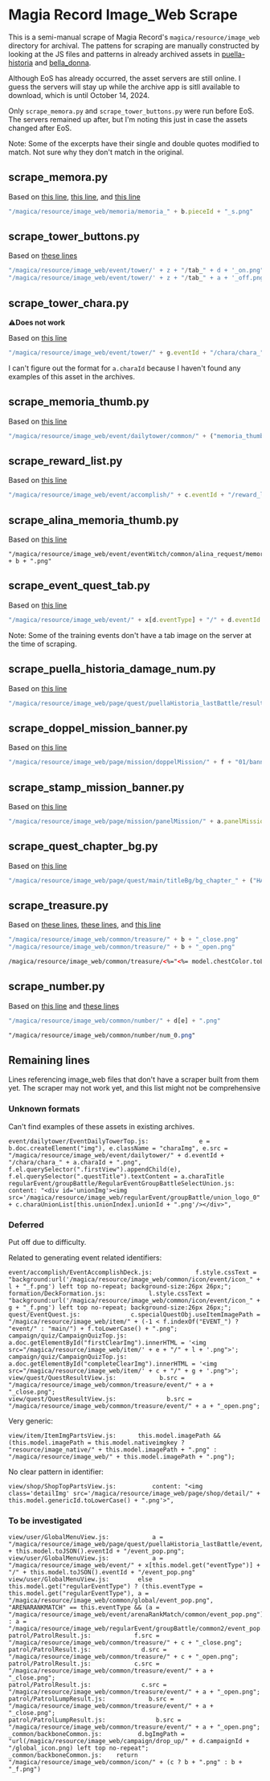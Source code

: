 # Magia Record Image_Web Scrape

This is a semi-manual scrape of Magia Record's `magica/resource/image_web` directory for archival. The pattens for scraping are manually constructed by looking at the JS files and patterns in already archived assets in [puella-historia](https://gitlab.com/puella-care/puella-historia) and [bella_donna](https://github.com/LiviaMedeiros/bella_donna).

Although EoS has already occurred, the asset servers are still online. I guess the servers will stay up while the archive app is sitll available to download, which is until October 14, 2024.

Only `scrape_memora.py` and `scrape_tower_buttons.py` were run before EoS. The servers remained up after, but I'm noting this just in case the assets changed after EoS.

Note: Some of the excerpts have their single and double quotes modified to match. Not sure why they don't match in the original.

## scrape_memora.py

Based on [this line](https://github.com/LiviaMedeiros/bella_donna/blob/a5809ede9c8a62442049e96865e8d2b9242033de/magica/js/view/memoria/MemoriaComposeTopUseMaterialView.js#L72), [this line](https://github.com/LiviaMedeiros/bella_donna/blob/a5809ede9c8a62442049e96865e8d2b9242033de/magica/js/event/EventWitch/parts/ExchangeMemoria.js#L47), and [this line](https://github.com/LiviaMedeiros/bella_donna/blob/a5809ede9c8a62442049e96865e8d2b9242033de/magica/js/view/gacha/GachaBtnView.js#L90)

```js
"/magica/resource/image_web/memoria/memoria_" + b.pieceId + "_s.png"
```

## scrape_tower_buttons.py

Based on [these lines](https://github.com/LiviaMedeiros/bella_donna/blob/a5809ede9c8a62442049e96865e8d2b9242033de/magica/js/event/tower/EventTowerTop.js#L160)

```js
"/magica/resource/image_web/event/tower/' + z + "/tab_" + d + '_on.png"
"/magica/resource/image_web/event/tower/' + z + "/tab_" + a + '_off.png"
```

## scrape_tower_chara.py

:warning:**Does not work**

Based on [this line](https://github.com/LiviaMedeiros/bella_donna/blob/a5809ede9c8a62442049e96865e8d2b9242033de/magica/js/event/tower/EventTowerTop.js#L266)

```js
"/magica/resource/image_web/event/tower/" + g.eventId + "/chara/chara_" + a.charaId + ".png"
```

I can't figure out the format for `a.charaId` because I haven't found any examples of this asset in the archives.

## scrape_memoria_thumb.py

Based on [this line](https://github.com/LiviaMedeiros/bella_donna/blob/a5809ede9c8a62442049e96865e8d2b9242033de/magica/js/event/dailytower/EventDailyTowerTop.js#L675C1-L675C298)

```js
"/magica/resource/image_web/event/dailytower/common/" + ("memoria_thumb_s" + a.pieceRank + "_" + ("SKILL" == a.pieceType ? 1 : 2)).toLowerCase() + ".png'";
```

## scrape_reward_list.py

Based on [this line](https://github.com/LiviaMedeiros/bella_donna/blob/a5809ede9c8a62442049e96865e8d2b9242033de/magica/js/event/accomplish/EventAccomplishTop.js#L99)

```js
"/magica/resource/image_web/event/accomplish/" + c.eventId + "/reward_list.png"
```

## scrape_alina_memoria_thumb.py

Based on [this line](https://github.com/LiviaMedeiros/bella_donna/blob/a5809ede9c8a62442049e96865e8d2b9242033de/magica/js/event/EventWitch/parts/ExchangeMemoria.js#L45)

```
"/magica/resource/image_web/event/eventWitch/common/alina_request/memoria_thumb_s4_" + b + ".png"
```

## scrape_event_quest_tab.py

Based on [this line](https://github.com/LiviaMedeiros/bella_donna/blob/a5809ede9c8a62442049e96865e8d2b9242033de/magica/js/quest/QuestUtil.js#L277)

```js
"/magica/resource/image_web/event/" + x[d.eventType] + "/" + d.eventId + "/tab_limited_quest_s.png"
```

Note: Some of the training events don't have a tab image on the server at the time of scraping.

## scrape_puella_historia_damage_num.py

Based on [this line](https://github.com/LiviaMedeiros/bella_donna/blob/a5809ede9c8a62442049e96865e8d2b9242033de/magica/js/quest/puellaHistoria/lastBattle/QuestResultMainBoss.js#L99C1-L99C298)

```js
"/magica/resource/image_web/page/quest/puellaHistoria_lastBattle/result/_number/b_num_" + Number(g) + ".png"
```

## scrape_doppel_mission_banner.py

Based on [this line](https://github.com/LiviaMedeiros/bella_donna/blob/a5809ede9c8a62442049e96865e8d2b9242033de/magica/js/view/mission/MissionTopView.js#L218)

```js
"/magica/resource/image_web/page/mission/doppelMission/" + f + "01/banner.png"
```

## scrape_stamp_mission_banner.py

Based on [this line](https://github.com/LiviaMedeiros/bella_donna/blob/a5809ede9c8a62442049e96865e8d2b9242033de/magica/js/view/mission/MissionTopView.js#L250)

```js
"/magica/resource/image_web/page/mission/panelMission/" + a.panelMissionList[d].id + "/banner.png"
```

## scrape_quest_chapter_bg.py

Based on [this line](https://github.com/LiviaMedeiros/bella_donna/blob/a5809ede9c8a62442049e96865e8d2b9242033de/magica/js/view/quest/QuestChapterListPartsView.js#L33C1-L33C221)

```js
"/magica/resource/image_web/page/quest/main/titleBg/bg_chapter_" + ("HARD" == b.mainQuestMode ? "challenge_" + this.model.chapterId : this.model.chapterId) + ".png"
```

## scrape_treasure.py

Based on [these lines](https://github.com/LiviaMedeiros/bella_donna/blob/a5809ede9c8a62442049e96865e8d2b9242033de/magica/js/view/quest/QuestResultView.js#L423), [these lines](https://github.com/LiviaMedeiros/bella_donna/blob/a5809ede9c8a62442049e96865e8d2b9242033de/magica/js/patrol/PatrolLumpResult.js#L132C69-L132C70), and [this line](https://github.com/LiviaMedeiros/bella_donna/blob/a5809ede9c8a62442049e96865e8d2b9242033de/magica/template/event/accomplish/EventAccomplishTop.html#L263)

```js
"/magica/resource/image_web/common/treasure/" + b + "_close.png"
"/magica/resource/image_web/common/treasure/" + b + "_open.png"
```
```html
/magica/resource/image_web/common/treasure/<%="<%= model.chestColor.toLowerCase() %\>"%>.png
```

## scrape_number.py
Based on [this line](https://github.com/LiviaMedeiros/bella_donna/blob/a5809ede9c8a62442049e96865e8d2b9242033de/magica/js/view/user/GlobalMenuView.js#L125C1-L125C88) and [these lines](https://github.com/LiviaMedeiros/bella_donna/blob/a5809ede9c8a62442049e96865e8d2b9242033de/magica/css/gacha/GachaResult.css#L1057C1-L1057C92)

```js
"/magica/resource/image_web/common/number/" + d[e] + ".png"
```
```css
"/magica/resource/image_web/common/number/num_0.png"
```

## Remaining lines
Lines referencing image_web files that don't have a scraper built from them yet. The scraper may not work yet, and this list might not be comprehensive

### Unknown formats
Can't find examples of these assets in existing archives.

```
event/dailytower/EventDailyTowerTop.js:              e = b.doc.createElement("img"), e.className = "charaImg", e.src = "/magica/resource/image_web/event/dailytower/" + d.eventId + "/chara/chara_" + a.charaId + ".png", f.el.querySelector(".firstView").appendChild(e), f.el.querySelector(".questTitle").textContent = a.charaTitle
regularEvent/groupBattle/RegularEventGroupBattleSelectUnion.js:        content: "<div id='unionImg'><img src='/magica/resource/image_web/regularEvent/groupBattle/union_logo_0" + c.charaUnionList[this.unionIndex].unionId + ".png'/></div>",
```

### Deferred

Put off due to difficulty.

Related to generating event related identifiers:
```
event/accomplish/EventAccomplishDeck.js:            f.style.cssText = "background:url('/magica/resource/image_web/common/icon/event/icon_" + l + "_f.png') left top no-repeat; background-size:26px 26px;";
formation/DeckFormation.js:            l.style.cssText = "background:url('/magica/resource/image_web/common/icon/event/icon_" + g + "_f.png') left top no-repeat; background-size:26px 26px;";
quest/EventQuest.js:              c.specialQuestObj.useItemImagePath = "/magica/resource/image_web/item/" + (-1 < f.indexOf("EVENT_") ? "event/" : "main/") + f.toLowerCase() + ".png";
campaign/quiz/CampaignQuizTop.js:          a.doc.getElementById("firstClearImg").innerHTML = '<img src="/magica/resource/image_web/item/' + e + "/" + l + '.png">';
campaign/quiz/CampaignQuizTop.js:          a.doc.getElementById("completeClearImg").innerHTML = '<img src="/magica/resource/image_web/item/' + c + "/" + g + '.png">';
view/quest/QuestResultView.js:            b.src = "/magica/resource/image_web/common/treasure/event/" + a + "_close.png";
view/quest/QuestResultView.js:              b.src = "/magica/resource/image_web/common/treasure/event/" + a + "_open.png";
```

Very generic:
```
view/item/ItemImgPartsView.js:      this.model.imagePath && (this.model.imagePath = this.model.nativeimgkey ? "resource/image_native/" + this.model.imagePath + ".png" : "/magica/resource/image_web/" + this.model.imagePath + ".png");
```

No clear pattern in identifier:
```
view/shop/ShopTopPartsView.js:          content: "<img class='detailImg' src='/magica/resource/image_web/page/shop/detail/" + this.model.genericId.toLowerCase() + ".png'>",
```

### To be investigated
```
view/user/GlobalMenuView.js:            a = "/magica/resource/image_web/page/quest/puellaHistoria_lastBattle/event/" + this.model.toJSON().eventId + "/event_pop.png";
view/user/GlobalMenuView.js:            a = "/magica/resource/image_web/event/" + x[this.model.get("eventType")] + "/" + this.model.toJSON().eventId + "/event_pop.png"
view/user/GlobalMenuView.js:        else this.model.get("regularEventType") ? (this.eventType = this.model.get("regularEventType"), a = "/magica/resource/image_web/common/global/event_pop.png", "ARENARANKMATCH" == this.eventType && (a = "/magica/resource/image_web/event/arenaRankMatch/common/event_pop.png")) : a = "/magica/resource/image_web/regularEvent/groupBattle/common2/event_pop.png";
patrol/PatrolResult.js:            f.src = "/magica/resource/image_web/common/treasure/" + c + "_close.png";
patrol/PatrolResult.js:              d.src = "/magica/resource/image_web/common/treasure/" + c + "_open.png";
patrol/PatrolResult.js:            c.src = "/magica/resource/image_web/common/treasure/event/" + a + "_close.png";
patrol/PatrolResult.js:              c.src = "/magica/resource/image_web/common/treasure/event/" + a + "_open.png";
patrol/PatrolLumpResult.js:            b.src = "/magica/resource/image_web/common/treasure/event/" + a + "_close.png";
patrol/PatrolLumpResult.js:              b.src = "/magica/resource/image_web/common/treasure/event/" + a + "_open.png";
_common/backboneCommon.js:          d.bgImgPath = "url(/magica/resource/image_web/campaign/drop_up/" + d.campaignId + "/global_icon.png) left top no-repeat";
_common/backboneCommon.js:    return "/magica/resource/image_web/common/icon/" + (c ? b + ".png" : b + "_f.png")
```
